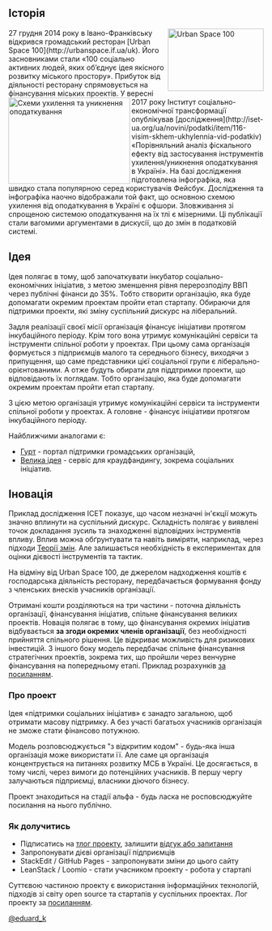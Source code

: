 <!--Про проект-->
## Історія
<img src="/TPD/images/UrbanSpace100.png" width="189" height="123" alt="Urban Space 100" align="right"/>
27 грудня 2014 року в Івано-Франківську відкрився громадський ресторан [Urban Space 100](http://urbanspace.if.ua/uk). Його засновниками стали «100 соціально активних людей, яких об’єднує ідея якісного розвитку міського простору». Прибуток від діяльності ресторану спрямовується на фінансування міських проектів.

<img src="http://iset-ua.org/images/20170730/07092017/tamogny1.jpg" width="240" height="170" alt="Схеми ухилення та уникнення оподаткування" align="left"/>
У вересні 2017 року Інститут соціально-економічної трансформації опублікував [дослідження](http://iset-ua.org/ua/novini/podatki/item/116-visim-skhem-ukhylennia-vid-podatkiv) «Порівняльний аналіз фіскального ефекту від застосування інструментів ухилення/уникнення оподаткування в Україні». На базі дослідження підготовлена інфографіка, яка швидко стала популярною серед користувачів Фейсбук. Дослідження та інфографіка наочно відображали той факт, що основною схемою ухилення від оподаткування в Україні є офшори. Зловживання зі спрощеною системою оподаткування на їх тлі є мізерними. Ці публікації стали вагомими аргументами в дискусії, що до змін в податковій системі.

## Ідея
Ідея полягає в тому, щоб започаткувати інкубатор соціально-економічних ініціатив, з метою зменшення рівня перерозподілу ВВП через публічні фінанси до 35%. Тобто створити організацію, яка буде допомагати окремим проектам пройти етап стартапу. Обираючи для підтримки проекти, які зміну суспільний дискурс на ліберальний.

Задля реалізації своєї місії організація фінансує ініціативи протягом інкубаційного періоду. Крім того вона утримує комунікаційні сервіси та інструменти спільної роботи у проектах. При цьому сама організація формується з підприємців малого та середнього бізнесу, виходячи з припущення, що саме представники цієї соціальної групи є ліберально-орієнтованими. А отже будуть обирати для піддтримки проекти, що відповідають їх поглядам. Тобто організацію, яка буде допомагати окремим проектам пройти етап стартапу.

З цією метою організація утримує комунікаційні сервіси та інструменти спільної роботи у проектах. А головне - фінансує ініціативи протягом інкубаційного періоду.

Найближчими аналогами є:

- [Гурт](http://gurt.org.ua/) - портал підтримки громадських організацій,
- [Велика ідея](https://biggggidea.com/) - сервіс для краудфандингу, зокрема соціальних ініціатив.

## Іновація
Приклад дослідження ІСЕТ показує, що часом незначні ін'єкції можуть значно вплинути на суспільний дискурс. Складність полягає у виявлені точок докладання зусиль та знаходженні відповідних інструментів впливу. Вплив можна обґрунтувати та навіть виміряти, наприклад, через підходи [Теорії змін](https://en.wikipedia.org/wiki/Theory_of_change). Але залишається необхідність в експериментах для оцінки дієвості інструментів та тактик.

На відміну від Urban Space 100, де джерелом надходження коштів є господарська діяльність ресторану, передбачається формування фонду з членських внесків учасників організації. 

Отримані кошти розділяються на три частини - поточна діяльність організації, фінансування ініціатив, спільне фінансування великих проектів. Новація полягає в тому, що фінансування окремих ініціатив відбувається **за згоди окремих членів організації**, без необхідності прийняття спільного рішення. Це відкриває можливість для ризикових інвестицій. З іншого боку модель передбачає спільне фінансування стратегічних проектів, зокрема тих, що пройшли через венчурне фінансування на попередньому етапі. Приклад розрахунків [за посиланням](https://eduard-k.github.io/TPD/example).

### Про проект
Ідея «підтримки соціальних ініціатив» є занадто загальною, щоб отримати масову підтримку. А без участі багатьох учасників організація не зможе стати фінансово потужною. 

Модель розповсюджується "з відкритим кодом" - будь-яка інша організація може використати її. Але саме ця організація концентрується на питаннях розвитку МСБ в Україні. Це досягається, в тому числі, через вимоги до потенційних учасників. В першу чергу залучаються підприємці, власники діючого бізнесу.

Проект знаходиться на стадії альфа - будь ласка не росповсюджуйте посилання на нього публічно.

### Як долучитись
- Підписатись на [тлог проекту](https://prostir.tumblr.com), залишити [відгук або запитання](https://prostir.tumblr.com/ask)
- Запропонувати дієві організації підприємців
- StackEdit / GitHub Pages - запропонувати зміни до цього сайту
- LeanStack / Loomio - стати учасником проекту - робота у стартапі

Суттєвою частиною проекту є використання інформаційних технологій, підходів зі світу open source та стартапів у суспільних проектах. Лог проекту за [посиланням](https://eduard-k.github.io/TPD/changelog).

[@eduard_k](https://twitter.com/eduard_k)
<!--stackedit_data:
eyJoaXN0b3J5IjpbLTgwMTAzMjUsLTE4MjY3OTcwNjUsODU1Mz
I0MDA5LC04OTM1MjA2NjUsMTI3NjA2MTc5OSwzMjA1OTQzMTMs
LTEwNzU0ODMyODksLTEzNTQ4MTMwNTIsNzA2MjY5NDE2LC00MT
g5ODAzMDIsNzQ3Njc1MjI4LC04Njg0Mzk4OF19
-->